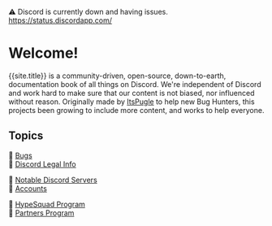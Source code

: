 :warning: Discord is currently down and having issues. https://status.discordapp.com/

# Welcome!
{{site.title}} is a community-driven, open-source, down-to-earth, documentation book of all things on Discord. We're independent of Discord and work hard to make sure that our content is not biased, nor influenced without reason. Originally made by [ItsPugle](https://github.com/ItsPugle) to help new Bug Hunters, this projects been growing to include more content, and works to help everyone.

## Topics
:file_folder: [Bugs](bugs)  
:file_folder: [Discord Legal Info](legal)

:page_facing_up: [Notable Discord Servers](servers)  
:page_facing_up: [Accounts](accounts)

:link: [HypeSquad Program](hypesquad)  
:link: [Partners Program](partners)

